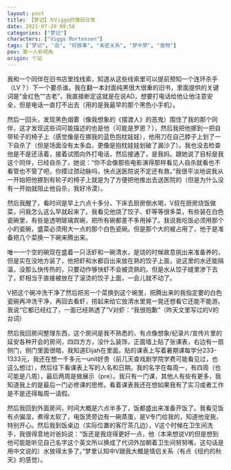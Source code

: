 ```yaml
---
layout: post
title: 【梦记】与Viggo的情侣日常
date: 2021-07-29 09:58
categories: ["梦记"]
characters: ["Viggo Mortensen"]
tags: ["梦记", "血", "好故事", "亲密关系", "梦中梦", "食物"]
pov: 第一人称视角
origin: 个站
---
```


我和一个同伴在旧书店里找线索，知道从这些线索里可以提前预知一个连环杀手（LV？）下一个要杀谁。我在翻一本封面纯黑很大很重的旧书，里面提供的关键词是“金红色”“古老”，我直接断定这就是在说AD，想要打电话给他让他注意安全，但是电话一直打不出去（用的是我最早的那个黑色小手机）。

然后一回头，发现黑色烟雾（像我想象的《摆渡人》的恶鬼）围住了我的那个同伴，这才发现这些词可能描述的也是他（可能是罗恩？），然后我把他挪到一把自带轮子的椅子上（感觉像是在挪我的蓝色抱枕娃娃），他用刀在自己脖子上划了一下自杀了（但是场面没有太多血，更像是抱枕娃娃划破了漏沙了）。我也没去检查他是不是还活着，接着试图向外打电话，然后接通了，是我妈。跟她说了目标是我这个同伴，已经自杀了，她说：“你不会像那些电影演得那样看见人自杀就看也不看管也不管了吧，你摸过颈动脉吗，快点送医院说不定还有救。”我很平淡地说我从一开始把他挪到有轮子的椅子上就是为了方便把他推出去送医院的（但是为什么没有一开始就阻止他自杀，我好冷漠）。

然后我醒了，看时间是早上六点十多分，下床去厨房倒水喝，V叔在厨房烧饭做菜，问我怎么这么早就起来了。我看见他烧了饺子、虾等等很多菜，有些装在白色瓷碗里，有些是透明玻璃宾碗，把所有碗都差不多用掉了。我说我吃饭必须用那个小的瓷碗，盛菜必须用大一点的那个白色瓷碗。但是那个大的被占用了，他于是准备把几个菜换一下碗来腾出来。

唯一一个空的碗现在盛着一只活虾和一碗清水，是烧的时候故意挑出来准备养的，但是实在没地方装了，他把虾和水都舀出来放在熟的饺子上面，说这里的水还能隔温，没那么快传热的，只要动作够快虾不会被烫熟的。但是水从饺子缝里渗下去了，虾相当于直接被放在了滚烫的饺子上面，一会儿就不动了。

V把这个碗冲洗干净了然后把另一个菜换到这个碗里，把腾出来的我指定要的白色瓷碗再冲洗干净，再回去看虾，捞起来给它放清水里晃一晃还想看它还能不能游。我说“它都已经红了，一面已经熟透了”V对虾：“我很抱歉”（昨天文里写过的V的台词）

然后我回房间整理东西，这个房间是我不熟悉的，有点像想象/纪录片/宣传片里的延安各种开会的房间，四四方方，没什么装饰，正面墙上贴了张课表，右边有一扇侧门，侧门里面很暗，我知道Elijah在里面。贴的课表上写着暑期课每学分233-1333元，我还在想一千多元一unit好贵（前几天查戏剧学院学费可能看见过，也这么想过），然后往下看课表上写的人名和日期。我的名字在每周一，有四周（也可能是八周），最后两周是做展示（pre）。我只有一门课，其他人有些有更多，我知道我上的是最后一门必修课的思修。看着课表我还在想如果我有了实习或者工作是不是还得每周一请假。

然后我回到外面房间，时间大概是六点半多了，饭都盛出来准备开饭了。我看见饭有点偏湿，煮得太软了，电饭煲旁边有一碗蒸蛋，是V专门给我的，知道他宠我，特别开心。然后我到饭桌边（实际位置的客厅茶几边），V这个时候在卫生间洗手，我很得意地对爸妈说：“饭还是我烧得更好一点，他（本来想说V的但是想到他可能能听见自己名字这个英文所以换成了代词外加朝着卫生间努努嘴，这句话是用中文说的）水放得太多了。”梦里认知中V跟我大概是情侣关系（有点《纽约的秋天》的感觉）。

